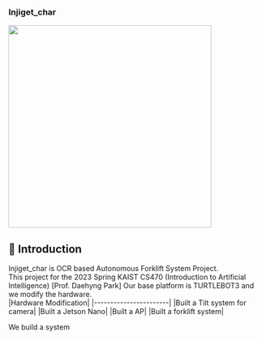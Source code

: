 ### Injiget_char

<img src="https://github.com/melona0826/injiget_char/assets/61529916/7a597e1e-792c-439a-a03b-cddfef6bc43b" width="400" height="400"/>

## 💁 Introduction  

Injiget_char is OCR based Autonomous Forklift System Project.  
This project for the 2023 Spring KAIST CS470 (Introduction to Artificial Intelligence) [Prof. Daehyng Park]
Our base platform is TURTLEBOT3 and we modify the hardware.  
|Hardware Modification|
|-----------------------|
|Built a Tilt system for camera|
|Built a Jetson Nano|
|Built a AP|
|Built a forklift system|

We build a system

